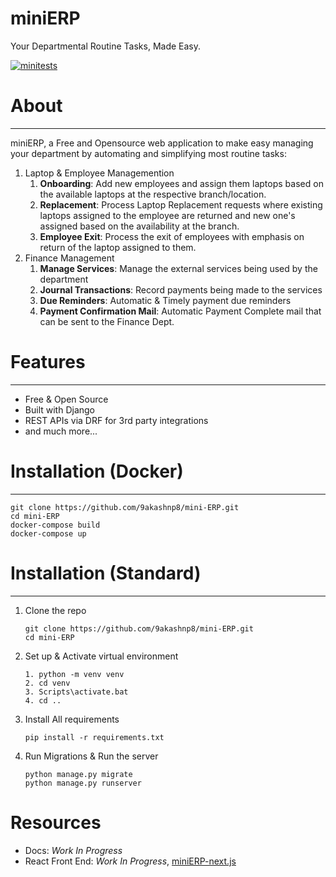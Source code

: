# miniERP
Your Departmental Routine Tasks, Made Easy.

[![minitests](https://github.com/9akashnp8/mini-ERP/actions/workflows/main.yaml/badge.svg)](https://github.com/9akashnp8/mini-ERP/actions/workflows/main.yaml)

# About
---
miniERP, a Free and Opensource web application to make easy managing your department by automating and simplifying most routine tasks:

1. Laptop & Employee Managemention
   1. **Onboarding**: Add new employees and assign them laptops based on the available laptops at the respective branch/location.
   2. **Replacement**: Process Laptop Replacement requests where existing laptops assigned to the employee are returned and new one's assigned based on the availability at the branch. 
   3. **Employee Exit**: Process the exit of employees with emphasis on return of the laptop assigned to them.
2. Finance Management
   1. **Manage Services**: Manage the external services being used by the department
   2. **Journal Transactions**: Record payments being made to the services
   3. **Due Reminders**: Automatic & Timely payment due reminders
   4. **Payment Confirmation Mail**: Automatic Payment Complete mail that can be sent to the Finance Dept.

# Features
---
- Free & Open Source
- Built with Django
- REST APIs via DRF for 3rd party integrations
- and much more...

# Installation (Docker)
---
```
git clone https://github.com/9akashnp8/mini-ERP.git
cd mini-ERP
docker-compose build
docker-compose up
```

# Installation (Standard)
---
1. Clone the repo
    ```
    git clone https://github.com/9akashnp8/mini-ERP.git
    cd mini-ERP
    ```
2. Set up & Activate virtual environment

   ```
   1. python -m venv venv
   2. cd venv
   3. Scripts\activate.bat
   4. cd ..
   ```
3. Install All requirements

    ```
    pip install -r requirements.txt
    ```
4. Run Migrations & Run the server

    ```
    python manage.py migrate
    python manage.py runserver
    ```

# Resources
- Docs: *Work In Progress*
- React Front End: *Work In Progress*, [miniERP-next.js](https://github.com/9akashnp8/miniERP-next.js)